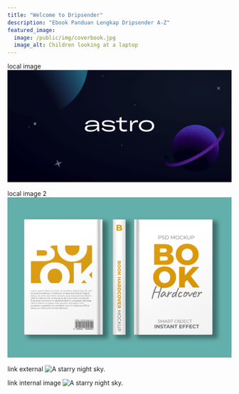 ```yaml
---
title: "Welcome to Dripsender"
description: "Ebook Panduan Lengkap Dripsender A-Z"
featured_image:
  image: /public/img/coverbook.jpg
  image_alt: Children looking at a laptop
---
```


local image
![A starry night sky.](/public/default-og-image.png)

local image 2
![A starry night sky.](/public/img/coverbook.jpg)


link external
![A starry night sky.](https://mdg.imgix.net/assets/images/san-juan-mountains.jpg)

link internal image
![A starry night sky.](https://ebook-dripsender.netlify.app/public/img/coverbook.jpg)
